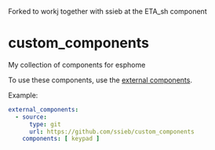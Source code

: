 Forked to workj together with ssieb at the ETA_sh component


# custom_components
My collection of components for esphome

To use these components, use the [external components](https://esphome.io/components/external_components.html).

Example:
```yaml
external_components:
  - source:
      type: git
      url: https://github.com/ssieb/custom_components
    components: [ keypad ]
```

